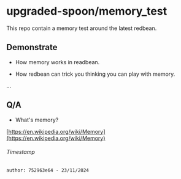 # upgraded-spoon/memory_test

This repo contain a memory test around the latest redbean.

## Demonstrate

- How memory works in readbean.

- How redbean can trick you thinking you can play with memory.

...

## Q/A

- What's memory?

[https://en.wikipedia.org/wiki/Memory](https://en.wikipedia.org/wiki/Memory)

###### Timestamp

```author: 752963e64 - 23/11/2024```